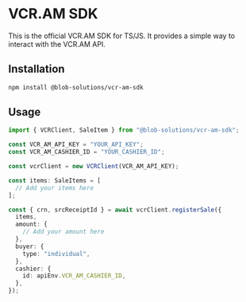 # VCR.AM SDK

This is the official VCR.AM SDK for TS/JS. It provides a simple way to interact with the VCR.AM API.

## Installation

```bash
npm install @blob-solutions/vcr-am-sdk
```

## Usage

```typescript
import { VCRClient, SaleItem } from "@blob-solutions/vcr-am-sdk";

const VCR_AM_API_KEY = "YOUR_API_KEY";
const VCR_AM_CASHIER_ID = "YOUR_CASHIER_ID";

const vcrClient = new VCRClient(VCR_AM_API_KEY);

const items: SaleItems = [
  // Add your items here
];

const { crn, srcReceiptId } = await vcrClient.registerSale({
  items,
  amount: {
    // Add your amount here
  },
  buyer: {
    type: "individual",
  },
  cashier: {
    id: apiEnv.VCR_AM_CASHIER_ID,
  },
});
```
